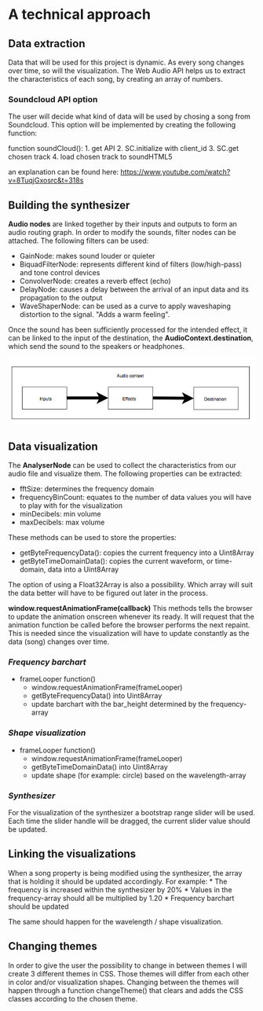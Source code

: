 # A technical approach

## Data extraction
Data that will be used for this project is dynamic. As every song changes over time, so will the visualization.
The Web Audio API helps us to extract the characteristics of each song, by creating an array of numbers.

### Soundcloud API option 
The user will decide what kind of data will be used by chosing a song from Soundcloud. 
This option will be implemented by creating the following function: 
 
 function soundCloud(): 
     1. get API
     2. SC.initialize with client_id 
     3. SC.get chosen track
     4. load chosen track to soundHTML5

an explanation can be found here: https://www.youtube.com/watch?v=8TuqjGxosrc&t=318s

## Building the synthesizer
**Audio nodes** are linked together by their inputs and outputs to form an audio routing graph. 
In order to modify the sounds, filter nodes can be attached. The following filters can be used: 
  * GainNode: makes sound louder or quieter 
  * BiquadFilterNode: represents different kind of filters (low/high-pass) and tone control devices
  * ConvolverNode: creates a reverb effect (echo)
  * DelayNode: causes a delay between the arrival of an input data and its propagation to the output
  * WaveShaperNode: can be used as a curve to apply waveshaping distortion to the signal. "Adds a warm feeling".
  
Once the sound has been sufficiently processed for the intended effect, it can be linked to the input of the destination, the **AudioContext.destination**, which send the sound to the speakers or headphones.

![](doc/audiocontext.png)

## Data visualization
The **AnalyserNode** can be used to collect the characteristics from our audio file and visualize them.
The following properties can be extracted: 

   * fftSize: determines the frequency domain
   * frequencyBinCount: equates to the number of data values you will have to play with for the visualization
   * minDecibels: min volume
   * maxDecibels: max volume
   
   These methods can be used to store the properties:
   
   *  getByteFrequencyData(): copies the current frequency into a Uint8Array
   *  getByteTimeDomainData(): copies the current waveform, or time-domain, data into a Uint8Array
   
The option of using a Float32Array is also a possibility. Which array will suit the data better will have to be figured out later in the process.

**window.requestAnimationFrame(callback)**
This methods tells the browser to update the animation onscreen whenever its ready. It will request that the animation function be called before the browser performs the next repaint. This is needed since the visualization will have to update constantly as the data (song) changes over time.

### *Frequency barchart*
  * frameLooper function()
       * window.requestAnimationFrame(frameLooper)
       * getByteFrequencyData() into Uint8Array
       * update barchart with the bar_height determined by the frequency-array
             
### *Shape visualization*
   * frameLooper function()
       * window.requestAnimationFrame(frameLooper)
       * getByteTimeDomainData() into Uint8Array
       * update shape (for example: circle) based on the wavelength-array 

### *Synthesizer*
For the visualization of the synthesizer a bootstrap range slider will be used.
Each time the slider handle will be dragged, the current slider value should be updated.

## Linking the visualizations
When a song property is being modified using the synthesizer, the array that is holding it should be updated accordingly. 
For example:
       * The frequency is increased within the synthesizer by 20%
       * Values in the frequency-array should all be multiplied by 1.20 
       * Frequency barchart should be updated   

The same should happen for the wavelength / shape visualization.

## Changing themes
In order to give the user the possibility to change in between themes I will create 3 different themes in CSS. Those themes will differ from each other in color and/or visualization shapes. Changing between the themes will happen through a function changeTheme() that clears and adds the CSS classes according to the chosen theme. 
